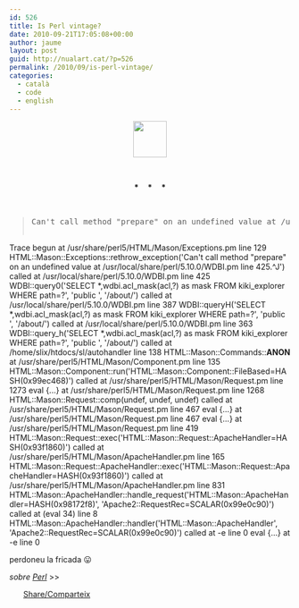```yaml
---
id: 526
title: Is Perl vintage?
date: 2010-09-21T17:05:08+00:00
author: jaume
layout: post
guid: http://nualart.cat/?p=526
permalink: /2010/09/is-perl-vintage/
categories:
  - català
  - code
  - english
---
```

<p style="text-align: center;">
  <a href="http://nualart.cat/wp-content/uploads/2010/09/camel_head.png" onclick="_gaq.push(['_trackEvent', 'outbound-article', 'http://nualart.cat/wp-content/uploads/2010/09/camel_head.png', '']);" ><img class="aligncenter size-full wp-image-530" title="camel_head" src="http://nualart.cat/wp-content/uploads/2010/09/camel_head.png" alt="" width="60" height="65" /></a>
</p>

<p style="text-align: center;">
  &nbsp;
</p>

<p style="text-align: center;">
  <strong>*     *     *</strong>
</p>

<p style="text-align: center;">
  &nbsp;
</p>

> <pre>Can't call method "prepare" on an undefined value at /usr/local/share/perl/5.10.0/WDBI.pm line 425.

Trace begun at /usr/share/perl5/HTML/Mason/Exceptions.pm line 129
HTML::Mason::Exceptions::rethrow_exception('Can\'t call method "prepare" on an undefined value at /usr/local/share/perl/5.10.0/WDBI.pm line 425.^J') called at /usr/local/share/perl/5.10.0/WDBI.pm line 425
WDBI::query0('SELECT *,wdbi.acl_mask(acl,?) as mask FROM kiki_explorer WHERE path=?', 'public ', '/about/') called at /usr/local/share/perl/5.10.0/WDBI.pm line 387
WDBI::queryH('SELECT *,wdbi.acl_mask(acl,?) as mask FROM kiki_explorer WHERE path=?', 'public ', '/about/') called at /usr/local/share/perl/5.10.0/WDBI.pm line 363
WDBI::query_h('SELECT *,wdbi.acl_mask(acl,?) as mask FROM kiki_explorer WHERE path=?', 'public ', '/about/') called at /home/slix/htdocs/sl/autohandler line 138
HTML::Mason::Commands::__ANON__ at /usr/share/perl5/HTML/Mason/Component.pm line 135
HTML::Mason::Component::run('HTML::Mason::Component::FileBased=HASH(0x99ec468)') called at /usr/share/perl5/HTML/Mason/Request.pm line 1273
eval {...} at /usr/share/perl5/HTML/Mason/Request.pm line 1268
HTML::Mason::Request::comp(undef, undef, undef) called at /usr/share/perl5/HTML/Mason/Request.pm line 467
eval {...} at /usr/share/perl5/HTML/Mason/Request.pm line 467
eval {...} at /usr/share/perl5/HTML/Mason/Request.pm line 419
HTML::Mason::Request::exec('HTML::Mason::Request::ApacheHandler=HASH(0x93f1860)') called at /usr/share/perl5/HTML/Mason/ApacheHandler.pm line 165
HTML::Mason::Request::ApacheHandler::exec('HTML::Mason::Request::ApacheHandler=HASH(0x93f1860)') called at /usr/share/perl5/HTML/Mason/ApacheHandler.pm line 831
HTML::Mason::ApacheHandler::handle_request('HTML::Mason::ApacheHandler=HASH(0x98172f8)', 'Apache2::RequestRec=SCALAR(0x99e0c90)') called at (eval 34) line 8
HTML::Mason::ApacheHandler::handler('HTML::Mason::ApacheHandler', 'Apache2::RequestRec=SCALAR(0x99e0c90)') called at -e line 0
eval {...} at -e line 0</pre>

perdoneu la fricada 😛

_sobre <a href="http://www.perl.org/" onclick="_gaq.push(['_trackEvent', 'outbound-article', 'http://www.perl.org/', 'Perl']);" >Perl</a>_ >>

<div class="addtoany_share_save_container addtoany_content_bottom">
  <div class="a2a_kit a2a_kit_size_32 addtoany_list a2a_target" id="wpa2a_49">
    <a href="https://www.addtoany.com/share" onclick="_gaq.push(['_trackEvent', 'outbound-article', 'https://www.addtoany.com/share', 'Share/Comparteix']);" class="a2a_dd addtoany_share_save"  style="background:url(http://nualart.cat/wp-content/plugins/add-to-any/share_16_16.png) no-repeat scroll 4px 0px;padding:0 0 0 25px;display:inline-block;height:16px;vertical-align:middle"><span>Share/Comparteix</span></a>
  </div>
</div>